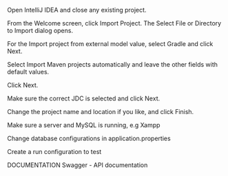 Open IntelliJ IDEA and close any existing project.

From the Welcome screen, click Import Project.
The Select File or Directory to Import dialog opens.

For the Import project from external model value, select Gradle and click Next.

Select Import Maven projects automatically and leave the other fields with default values.

Click Next.

Make sure the correct JDC is selected and click Next.

Change the project name and location if you like, and click Finish.

Make sure a server and MySQL is running, e.g Xampp

Change database configurations in application.properties

Create a run configuration to test

DOCUMENTATION
Swagger - API documentation